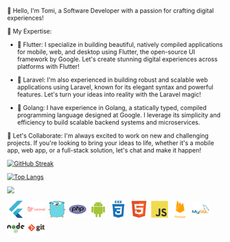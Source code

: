 👋 Hello, I'm Tomi, a Software Developer with a passion for crafting digital experiences!

💼 My Expertise:
- 📱 Flutter: I specialize in building beautiful, natively compiled applications for mobile, web, and desktop using Flutter, the open-source UI framework by Google. Let's create stunning digital experiences across platforms with Flutter!

- 🚀 Laravel: I'm also experienced in building robust and scalable web applications using Laravel, known for its elegant syntax and powerful features. Let's turn your ideas into reality with the Laravel magic!

- 🐹 Golang: I have experience in Golang, a statically typed, compiled programming language designed at Google. I leverage its simplicity and efficiency to build scalable backend systems and microservices.

🤝 Let's Collaborate:
I'm always excited to work on new and challenging projects. If you're looking to bring your ideas to life, whether it's a mobile app, web app, or a full-stack solution, let's chat and make it happen!

[![GitHub Streak](http://github-readme-streak-stats.herokuapp.com?user=tomi-atom&theme=dark&background=000000)](https://git.io/streak-stats)

[![Top Langs](https://github-readme-stats.vercel.app/api/top-langs/?username=tomi-atom&layout=compact&theme=vision-friendly-dark)](https://github.com/anuraghazra/github-readme-stats)

![](https://komarev.com/ghpvc/?username=tomi-atom&color=blue)

<div>
  <img src="https://github.com/devicons/devicon/blob/master/icons/flutter/flutter-original.svg" title="Flutter" alt="Flutter" width="40" height="40"/>&nbsp;
  <img src="https://github.com/devicons/devicon/blob/master/icons/laravel/laravel-line-wordmark.svg" title="Laravel" alt="Laravel" width="40" height="40"/>&nbsp;
  <img src="https://github.com/golang-samples/gopher-vector/blob/master/gopher.svg" title="Golang" alt="Golang" width="40" height="40"/>&nbsp;
  <img src="https://github.com/devicons/devicon/blob/master/icons/php/php-original.svg" title="PHP" alt="PHP" width="40" height="40"/>&nbsp;
  <img src="https://github.com/devicons/devicon/blob/master/icons/android/android-original.svg" title="Android" alt="Android" width="40" height="40"/>&nbsp;
  <img src="https://github.com/devicons/devicon/blob/master/icons/css3/css3-plain-wordmark.svg"  title="CSS3" alt="CSS" width="40" height="40"/>&nbsp;
  <img src="https://github.com/devicons/devicon/blob/master/icons/html5/html5-original.svg" title="HTML5" alt="HTML" width="40" height="40"/>&nbsp;
  <img src="https://github.com/devicons/devicon/blob/master/icons/javascript/javascript-original.svg" title="JavaScript" alt="JavaScript" width="40" height="40"/>&nbsp;
  <img src="https://github.com/devicons/devicon/blob/master/icons/firebase/firebase-plain-wordmark.svg" title="Firebase" alt="Firebase" width="40" height="40"/>&nbsp;
  <img src="https://github.com/devicons/devicon/blob/master/icons/mysql/mysql-original-wordmark.svg" title="MySQL"  alt="MySQL" width="40" height="40"/>&nbsp;
  <img src="https://github.com/devicons/devicon/blob/master/icons/nodejs/nodejs-original-wordmark.svg" title="NodeJS" alt="NodeJS" width="40" height="40"/>&nbsp;
  <img src="https://github.com/devicons/devicon/blob/master/icons/git/git-original-wordmark.svg" title="Git" alt="Git" width="40" height="40"/>
</div>
